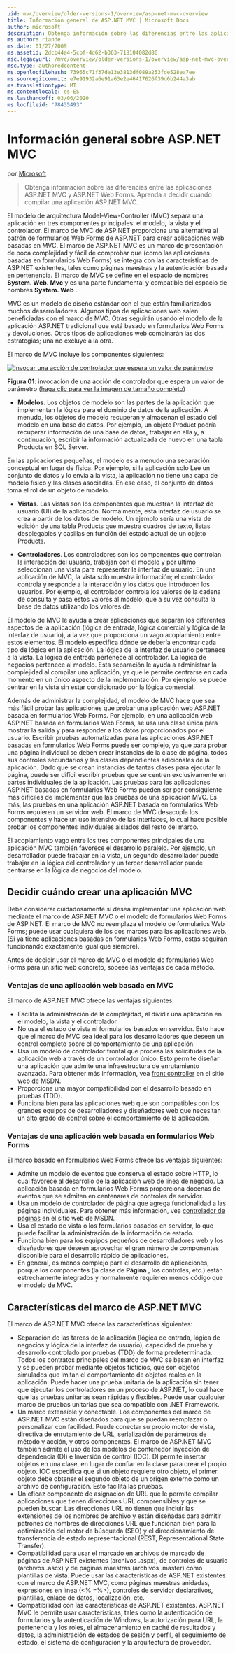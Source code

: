 ```yaml
---
uid: mvc/overview/older-versions-1/overview/asp-net-mvc-overview
title: Información general de ASP.NET MVC | Microsoft Docs
author: microsoft
description: Obtenga información sobre las diferencias entre las aplicaciones ASP.NET MVC y ASP.NET Web Forms. Aprenda a decidir cuándo compilar una aplicación ASP.NET MVC.
ms.author: riande
ms.date: 01/27/2009
ms.assetid: 2dcb44a4-5cbf-4d62-b363-718104082d86
msc.legacyurl: /mvc/overview/older-versions-1/overview/asp-net-mvc-overview
msc.type: authoredcontent
ms.openlocfilehash: 73965c71f37de13e3813df089a253fde528ea7ee
ms.sourcegitcommit: e7e91932a6e91a63e2e46417626f39d6b244a3ab
ms.translationtype: MT
ms.contentlocale: es-ES
ms.lasthandoff: 03/06/2020
ms.locfileid: "78435493"
---
```

# <a name="aspnet-mvc-overview"></a>Información general sobre ASP.NET MVC

por [Microsoft](https://github.com/microsoft)

> Obtenga información sobre las diferencias entre las aplicaciones ASP.NET MVC y ASP.NET Web Forms. Aprenda a decidir cuándo compilar una aplicación ASP.NET MVC.

El modelo de arquitectura Model-View-Controller (MVC) separa una aplicación en tres componentes principales: el modelo, la vista y el controlador. El marco de MVC de ASP.NET proporciona una alternativa al patrón de formularios Web Forms de ASP.NET para crear aplicaciones web basadas en MVC. El marco de ASP.NET MVC es un marco de presentación de poca complejidad y fácil de comprobar que (como las aplicaciones basadas en formularios Web Forms) se integra con las características de ASP.NET existentes, tales como páginas maestras y la autenticación basada en pertenencia. El marco de MVC se define en el espacio de nombres **System. Web. Mvc** y es una parte fundamental y compatible del espacio de nombres **System. Web** .   
  
MVC es un modelo de diseño estándar con el que están familiarizados muchos desarrolladores. Algunos tipos de aplicaciones web salen beneficiadas con el marco de MVC. Otras seguirán usando el modelo de la aplicación ASP.NET tradicional que está basado en formularios Web Forms y devoluciones. Otros tipos de aplicaciones web combinarán las dos estrategias; una no excluye a la otra.   
  
El marco de MVC incluye los componentes siguientes:

[![invocar una acción de controlador que espera un valor de parámetro](asp-net-mvc-overview/_static/image1.jpg)](asp-net-mvc-overview/_static/image1.png)

**Figura 01**: invocación de una acción de controlador que espera un valor de parámetro ([haga clic para ver la imagen de tamaño completo](asp-net-mvc-overview/_static/image2.png))

- **Modelos**. Los objetos de modelo son las partes de la aplicación que implementan la lógica para el dominio de datos de la aplicación. A menudo, los objetos de modelo recuperan y almacenan el estado del modelo en una base de datos. Por ejemplo, un objeto Product podría recuperar información de una base de datos, trabajar en ella y, a continuación, escribir la información actualizada de nuevo en una tabla Products en SQL Server.

En las aplicaciones pequeñas, el modelo es a menudo una separación conceptual en lugar de física. Por ejemplo, si la aplicación solo Lee un conjunto de datos y lo envía a la vista, la aplicación no tiene una capa de modelo físico y las clases asociadas. En ese caso, el conjunto de datos toma el rol de un objeto de modelo.

- **Vistas**. Las vistas son los componentes que muestran la interfaz de usuario (UI) de la aplicación. Normalmente, esta interfaz de usuario se crea a partir de los datos de modelo. Un ejemplo sería una vista de edición de una tabla Products que muestra cuadros de texto, listas desplegables y casillas en función del estado actual de un objeto Products.

- **Controladores**. Los controladores son los componentes que controlan la interacción del usuario, trabajan con el modelo y por último seleccionan una vista para representar la interfaz de usuario. En una aplicación de MVC, la vista solo muestra información; el controlador controla y responde a la interacción y los datos que introducen los usuarios. Por ejemplo, el controlador controla los valores de la cadena de consulta y pasa estos valores al modelo, que a su vez consulta la base de datos utilizando los valores de.

El modelo de MVC le ayuda a crear aplicaciones que separan los diferentes aspectos de la aplicación (lógica de entrada, lógica comercial y lógica de la interfaz de usuario), a la vez que proporciona un vago acoplamiento entre estos elementos. El modelo especifica dónde se debería encontrar cada tipo de lógica en la aplicación. La lógica de la interfaz de usuario pertenece a la vista. La lógica de entrada pertenece al controlador. La lógica de negocios pertenece al modelo. Esta separación le ayuda a administrar la complejidad al compilar una aplicación, ya que le permite centrarse en cada momento en un único aspecto de la implementación. Por ejemplo, se puede centrar en la vista sin estar condicionado por la lógica comercial.   
  
Además de administrar la complejidad, el modelo de MVC hace que sea más fácil probar las aplicaciones que probar una aplicación web ASP.NET basada en formularios Web Forms. Por ejemplo, en una aplicación web ASP.NET basada en formularios Web Forms, se usa una clase única para mostrar la salida y para responder a los datos proporcionados por el usuario. Escribir pruebas automatizadas para las aplicaciones ASP.NET basadas en formularios Web Forms puede ser complejo, ya que para probar una página individual se deben crear instancias de la clase de página, todos sus controles secundarios y las clases dependientes adicionales de la aplicación. Dado que se crean instancias de tantas clases para ejecutar la página, puede ser difícil escribir pruebas que se centren exclusivamente en partes individuales de la aplicación. Las pruebas para las aplicaciones ASP.NET basadas en formularios Web Forms pueden ser por consiguiente más difíciles de implementar que las pruebas de una aplicación MVC. Es más, las pruebas en una aplicación ASP.NET basada en formularios Web Forms requieren un servidor web. El marco de MVC desacopla los componentes y hace un uso intensivo de las interfaces, lo cual hace posible probar los componentes individuales aislados del resto del marco.   
  
El acoplamiento vago entre los tres componentes principales de una aplicación MVC también favorece el desarrollo paralelo. Por ejemplo, un desarrollador puede trabajar en la vista, un segundo desarrollador puede trabajar en la lógica del controlador y un tercer desarrollador puede centrarse en la lógica de negocios del modelo.

## <a name="deciding-when-to-create-an-mvc-application"></a>Decidir cuándo crear una aplicación MVC

Debe considerar cuidadosamente si desea implementar una aplicación web mediante el marco de ASP.NET MVC o el modelo de formularios Web Forms de ASP.NET. El marco de MVC no reemplaza el modelo de formularios Web Forms; puede usar cualquiera de los dos marcos para las aplicaciones web. (Si ya tiene aplicaciones basadas en formularios Web Forms, estas seguirán funcionando exactamente igual que siempre).   
  
Antes de decidir usar el marco de MVC o el modelo de formularios Web Forms para un sitio web concreto, sopese las ventajas de cada método.

### <a name="advantages-of-an-mvc-based-web-application"></a>Ventajas de una aplicación web basada en MVC

El marco de ASP.NET MVC ofrece las ventajas siguientes:

- Facilita la administración de la complejidad, al dividir una aplicación en el modelo, la vista y el controlador.
- No usa el estado de vista ni formularios basados en servidor. Esto hace que el marco de MVC sea ideal para los desarrolladores que deseen un control completo sobre el comportamiento de una aplicación.
- Usa un modelo de controlador frontal que procesa las solicitudes de la aplicación web a través de un controlador único. Esto permite diseñar una aplicación que admite una infraestructura de enrutamiento avanzada. Para obtener más información, vea [front controller](https://go.microsoft.com/fwlink/?LinkId=106357 "Controlador frontal") en el sitio web de MSDN.
- Proporciona una mayor compatibilidad con el desarrollo basado en pruebas (TDD).
- Funciona bien para las aplicaciones web que son compatibles con los grandes equipos de desarrolladores y diseñadores web que necesitan un alto grado de control sobre el comportamiento de la aplicación.

### <a name="advantages-of-a-web-forms-based-web-application"></a>Ventajas de una aplicación web basada en formularios Web Forms

El marco basado en formularios Web Forms ofrece las ventajas siguientes:

- Admite un modelo de eventos que conserva el estado sobre HTTP, lo cual favorece al desarrollo de la aplicación web de línea de negocio. La aplicación basada en formularios Web Forms proporciona docenas de eventos que se admiten en centenares de controles de servidor.
- Usa un modelo de controlador de página que agrega funcionalidad a las páginas individuales. Para obtener más información, vea [controlador de páginas](https://go.microsoft.com/fwlink/?LinkId=106359 "Controlador de páginas") en el sitio web de MSDN.
- Usa el estado de vista o los formularios basados en servidor, lo que puede facilitar la administración de la información de estado.
- Funciona bien para los equipos pequeños de desarrolladores web y los diseñadores que deseen aprovechar el gran número de componentes disponible para el desarrollo rápido de aplicaciones.
- En general, es menos complejo para el desarrollo de aplicaciones, porque los componentes (la clase de **Página** , los controles, etc.) están estrechamente integrados y normalmente requieren menos código que el modelo de MVC.

## <a name="features-of-the-aspnet-mvc-framework"></a>Características del marco de ASP.NET MVC

El marco de ASP.NET MVC ofrece las características siguientes:

- Separación de las tareas de la aplicación (lógica de entrada, lógica de negocios y lógica de la interfaz de usuario), capacidad de prueba y desarrollo controlado por pruebas (TDD) de forma predeterminada. Todos los contratos principales del marco de MVC se basan en interfaz y se pueden probar mediante objetos ficticios, que son objetos simulados que imitan el comportamiento de objetos reales en la aplicación. Puede hacer una prueba unitaria de la aplicación sin tener que ejecutar los controladores en un proceso de ASP.NET, lo cual hace que las pruebas unitarias sean rápidas y flexibles. Puede usar cualquier marco de pruebas unitarias que sea compatible con .NET Framework.
- Un marco extensible y conectable. Los componentes del marco de ASP.NET MVC están diseñados para que se puedan reemplazar o personalizar con facilidad. Puede conectar su propio motor de vista, directiva de enrutamiento de URL, serialización de parámetros de método y acción, y otros componentes. El marco de ASP.NET MVC también admite el uso de los modelos de contenedor Inyección de dependencia (DI) e Inversión de control (IOC). DI permite insertar objetos en una clase, en lugar de confiar en la clase para crear el propio objeto. IOC especifica que si un objeto requiere otro objeto, el primer objeto debe obtener el segundo objeto de un origen externo como un archivo de configuración. Esto facilita las pruebas.
- Un eficaz componente de asignación de URL que le permite compilar aplicaciones que tienen direcciones URL comprensibles y que se pueden buscar. Las direcciones URL no tienen que incluir las extensiones de los nombres de archivo y están diseñadas para admitir patrones de nombres de direcciones URL que funcionan bien para la optimización del motor de búsqueda (SEO) y el direccionamiento de transferencia de estado representacional (REST, Representational State Transfer).
- Compatibilidad para usar el marcado en archivos de marcado de páginas de ASP.NET existentes (archivos .aspx), de controles de usuario (archivos .ascx) y de páginas maestras (archivos .master) como plantillas de vista. Puede usar las características de ASP.NET existentes con el marco de ASP.NET MVC, como páginas maestras anidadas, expresiones en línea (&lt;% =%&gt;), controles de servidor declarativos, plantillas, enlace de datos, localización, etc.
- Compatibilidad con las características de ASP.NET existentes. ASP.NET MVC le permite usar características, tales como la autenticación de formularios y la autenticación de Windows, la autorización para URL, la pertenencia y los roles, el almacenamiento en caché de resultados y datos, la administración de estados de sesión y perfil, el seguimiento de estado, el sistema de configuración y la arquitectura de proveedor.
